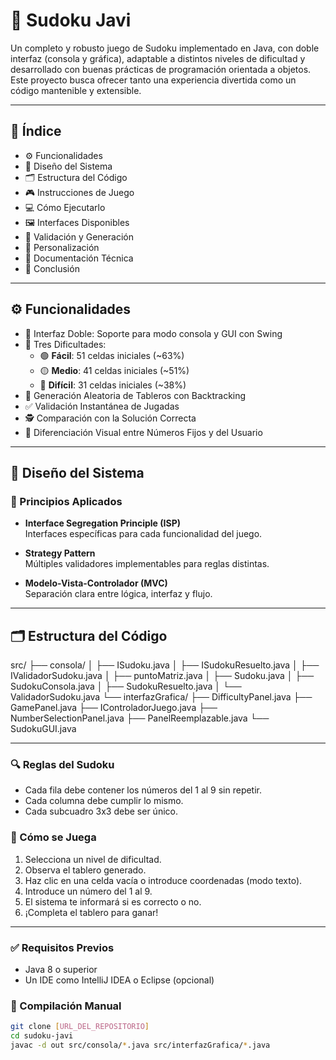 # 🧠 Sudoku Javi

Un completo y robusto juego de Sudoku implementado en Java, con doble interfaz (consola y gráfica), adaptable a distintos niveles de dificultad y desarrollado con buenas prácticas de programación orientada a objetos. Este proyecto busca ofrecer tanto una experiencia divertida como un código mantenible y extensible.

---

## 📑 Índice

- ⚙️ Funcionalidades
- 🧱 Diseño del Sistema
- 🗂️ Estructura del Código
- 🎮 Instrucciones de Juego
- 💻 Cómo Ejecutarlo
- 🖼️ Interfaces Disponibles
- 🧪 Validación y Generación
- 🧩 Personalización
- 📖 Documentación Técnica
- 🏁 Conclusión

---

## ⚙️ Funcionalidades

- 🔁 Interfaz Doble: Soporte para modo consola y GUI con Swing
- 🧩 Tres Dificultades:
  - 🟢 **Fácil**: 51 celdas iniciales (~63%)
  - 🟡 **Medio**: 41 celdas iniciales (~51%)
  - 🔴 **Difícil**: 31 celdas iniciales (~38%)
- 🧠 Generación Aleatoria de Tableros con Backtracking
- ✅ Validación Instantánea de Jugadas
- 🕵️ Comparación con la Solución Correcta
- 🎨 Diferenciación Visual entre Números Fijos y del Usuario

---

## 🧱 Diseño del Sistema

### 🧩 Principios Aplicados

- **Interface Segregation Principle (ISP)**  
  Interfaces específicas para cada funcionalidad del juego.

- **Strategy Pattern**  
  Múltiples validadores implementables para reglas distintas.

- **Modelo-Vista-Controlador (MVC)**  
  Separación clara entre lógica, interfaz y flujo.

---

## 🗂️ Estructura del Código
src/
├── consola/
│ ├── ISudoku.java
│ ├── ISudokuResuelto.java
│ ├── IValidadorSudoku.java
│ ├── puntoMatriz.java
│ ├── Sudoku.java
│ ├── SudokuConsola.java
│ ├── SudokuResuelto.java
│ └── ValidadorSudoku.java
└── interfazGrafica/
├── DifficultyPanel.java
├── GamePanel.java
├── IControladorJuego.java
├── NumberSelectionPanel.java
├── PanelReemplazable.java
└── SudokuGUI.java

---
### 🔍 Reglas del Sudoku

- Cada fila debe contener los números del 1 al 9 sin repetir.
- Cada columna debe cumplir lo mismo.
- Cada subcuadro 3x3 debe ser único.

### 📌 Cómo se Juega

1. Selecciona un nivel de dificultad.
2. Observa el tablero generado.
3. Haz clic en una celda vacía o introduce coordenadas (modo texto).
4. Introduce un número del 1 al 9.
5. El sistema te informará si es correcto o no.
6. ¡Completa el tablero para ganar!

---

### ✅ Requisitos Previos

- Java 8 o superior
- Un IDE como IntelliJ IDEA o Eclipse (opcional)

### 🚀 Compilación Manual

```bash
git clone [URL_DEL_REPOSITORIO]
cd sudoku-javi
javac -d out src/consola/*.java src/interfazGrafica/*.java


